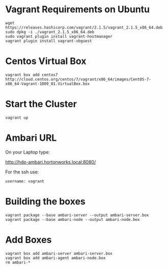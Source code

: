 # Vagrant Requirements on Ubuntu

```
wget https://releases.hashicorp.com/vagrant/2.1.5/vagrant_2.1.5_x86_64.deb
sudo dpkg -i ./vagrant_2.1.5_x86_64.deb
sudo vagrant plugin install vagrant-hostmanager  
vagrant plugin install vagrant-vbguest
``` 

# Centos Virtual Box

```
vagrant box add centos7 http://cloud.centos.org/centos/7/vagrant/x86_64/images/CentOS-7-x86_64-Vagrant-1809_01.VirtualBox.box
```

# Start the Cluster

```
vagrant up
```

# Ambari URL

On your Laptop type:

http://hdp-ambari.hortonworks.local:8080/

For the ssh use:

```
username: vagrant
``` 

# Building the boxes

```
vagrant package --base ambari-server --output ambari-server.box
vagrant package --base ambari-node --output ambari-node.box
```

# Add Boxes

```
vagrant box add ambari-server ambari-server.box
vagrant box add ambari-agent ambari-node.box
rm ambari-*
```


